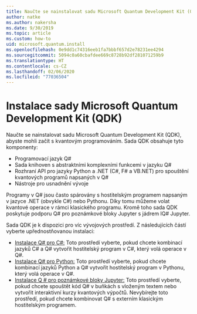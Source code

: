 ```yaml
---
title: Naučte se nainstalovat sadu Microsoft Quantum Development Kit (QDK)
author: natke
ms.author: nakersha
ms.date: 9/30/2019
ms.topic: article
ms.custom: how-to
uid: microsoft.quantum.install
ms.openlocfilehash: 0e9dd1c74316eeb1fa7bbbf657d2e78231ee4294
ms.sourcegitcommit: 5094c0a60cbafdee669c8728b92df281071259b9
ms.translationtype: HT
ms.contentlocale: cs-CZ
ms.lasthandoff: 02/06/2020
ms.locfileid: "77036504"
---
```

# <a name="install-the-microsoft-quantum-development-kit-qdk"></a>Instalace sady Microsoft Quantum Development Kit (QDK)

Naučte se nainstalovat sadu Microsoft Quantum Development Kit (QDK), abyste mohli začít s kvantovým programováním. Sada QDK obsahuje tyto komponenty:

- Programovací jazyk Q#
- Sada knihoven s abstraktními komplexními funkcemi v jazyku Q#
- Rozhraní API pro jazyky Python a .NET (C#, F# a VB.NET) pro spouštění kvantových programů napsaných v Q#
- Nástroje pro usnadnění vývoje

Programy v Q# jsou často spárovány s hostitelským programem napsaným v jazyce .NET (obvykle C#) nebo Pythonu. Díky tomu můžeme volat kvantové operace v rámci klasického programu.
Kromě toho sada QDK poskytuje podporu Q# pro poznámkové bloky Jupyter s jádrem IQ# Jupyter.

Sada QDK je k dispozici pro víc vývojových prostředí. Z následujících částí vyberte upřednostňovanou instalaci:

- [Instalace Q# pro C#:](xref:microsoft.quantum.install.cs) Toto prostředí vyberte, pokud chcete kombinací jazyků C# a Q# vytvořit hostitelský program v C#, který volá operace v Q#.
- [Instalace Q# pro Python:](xref:microsoft.quantum.install.python) Toto prostředí vyberte, pokud chcete kombinací jazyků Python a Q# vytvořit hostitelský program v Pythonu, který volá operace v Q#.
- [Instalace Q # pro poznámkové bloky Jupyter:](xref:microsoft.quantum.install.jupyter) Toto prostředí vyberte, pokud chcete spouštět kód Q# v buňkách s vloženým textem nebo vytvořit interaktivní kurzy kvantových výpočtů. Nevybírejte toto prostředí, pokud chcete kombinovat Q# s externím klasickým hostitelským programem.
